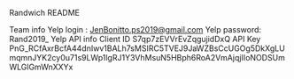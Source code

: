 Randwich README

Team info
Yelp login : JenBonitto.ps2019@gmail.com
Yelp password: Rand2019_
Yelp API info
Client ID
S7qp7zEVVrEvZqgujidDxQ
API Key
PnG_RCfAxrBcfA44dnIwv1BALh7sMSIRC5TVEJ9JaWZBsCcUGOg5DkXgLUmqmnJYK2cy0u71s9LWp1lgRJ1Y3VhMsuN5HBph6RoA2VmAjqjIIoNODSUmWLGlGmWnXXYx
